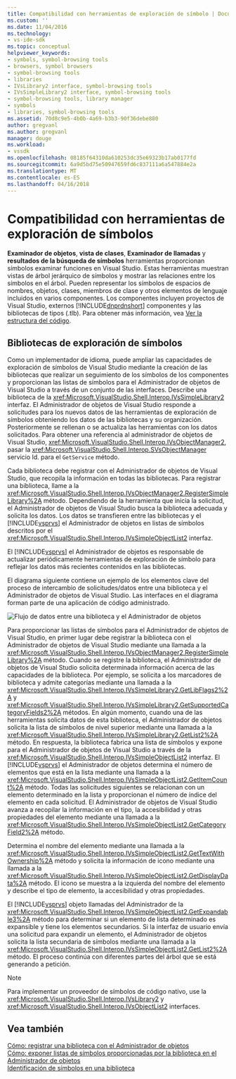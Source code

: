 ```yaml
---
title: Compatibilidad con herramientas de exploración de símbolo | Documentos de Microsoft
ms.custom: ''
ms.date: 11/04/2016
ms.technology:
- vs-ide-sdk
ms.topic: conceptual
helpviewer_keywords:
- symbols, symbol-browsing tools
- browsers, symbol browsers
- symbol-browsing tools
- libraries
- IVsLibrary2 interface, symbol-browsing tools
- IVsSimpleLibrary2 interface, symbol-browsing tools
- symbol-browsing tools, library manager
- symbols
- libraries, symbol-browsing tools
ms.assetid: 70d8c9e5-4b0b-4a69-b3b3-90f36debe880
author: gregvanl
ms.author: gregvanl
manager: douge
ms.workload:
- vssdk
ms.openlocfilehash: 08185f64310da610253dc35e69323b17ab0177fd
ms.sourcegitcommit: 6a9d5bd75e50947659fd6c837111a6a547884e2a
ms.translationtype: MT
ms.contentlocale: es-ES
ms.lasthandoff: 04/16/2018
---
```

# <a name="supporting-symbol-browsing-tools"></a>Compatibilidad con herramientas de exploración de símbolos
**Examinador de objetos**, **vista de clases**, **Examinador de llamadas** y **resultados de la búsqueda de símbolos** herramientas proporcionan símbolos examinar funciones en Visual Studio. Estas herramientas muestran vistas de árbol jerárquico de símbolos y mostrar las relaciones entre los símbolos en el árbol. Pueden representar los símbolos de espacios de nombres, objetos, clases, miembros de clase y otros elementos de lenguaje incluidos en varios componentes. Los componentes incluyen proyectos de Visual Studio, externos [!INCLUDE[dnprdnshort](../../code-quality/includes/dnprdnshort_md.md)] componentes y las bibliotecas de tipos (.tlb). Para obtener más información, vea [Ver la estructura del código](../../ide/viewing-the-structure-of-code.md).  
  
## <a name="symbol-browsing-libraries"></a>Bibliotecas de exploración de símbolos  
 Como un implementador de idioma, puede ampliar las capacidades de exploración de símbolos de Visual Studio mediante la creación de las bibliotecas que realizar un seguimiento de los símbolos de los componentes y proporcionan las listas de símbolos para el Administrador de objetos de Visual Studio a través de un conjunto de las interfaces. Describe una biblioteca de la <xref:Microsoft.VisualStudio.Shell.Interop.IVsSimpleLibrary2> interfaz. El Administrador de objetos de Visual Studio responde a solicitudes para los nuevos datos de las herramientas de exploración de símbolos obteniendo los datos de las bibliotecas y su organización. Posteriormente se rellenan o se actualiza las herramientas con los datos solicitados. Para obtener una referencia al administrador de objetos de Visual Studio, <xref:Microsoft.VisualStudio.Shell.Interop.IVsObjectManager2>, pasar la <xref:Microsoft.VisualStudio.Shell.Interop.SVsObjectManager> servicio Id. para el `GetService` método.  
  
 Cada biblioteca debe registrar con el Administrador de objetos de Visual Studio, que recopila la información en todas las bibliotecas. Para registrar una biblioteca, llame a la <xref:Microsoft.VisualStudio.Shell.Interop.IVsObjectManager2.RegisterSimpleLibrary%2A> método. Dependiendo de la herramienta que inicia la solicitud, el Administrador de objetos de Visual Studio busca la biblioteca adecuada y solicita los datos. Los datos se transfieren entre las bibliotecas y el [!INCLUDE[vsprvs](../../code-quality/includes/vsprvs_md.md)] el Administrador de objetos en listas de símbolos descritos por el <xref:Microsoft.VisualStudio.Shell.Interop.IVsSimpleObjectList2> interfaz.  
  
 El [!INCLUDE[vsprvs](../../code-quality/includes/vsprvs_md.md)] el Administrador de objetos es responsable de actualizar periódicamente herramientas de exploración de símbolo para reflejar los datos más recientes contenidos en las bibliotecas.  
  
 El diagrama siguiente contiene un ejemplo de los elementos clave del proceso de intercambio de solicitudes/datos entre una biblioteca y el Administrador de objetos de Visual Studio. Las interfaces en el diagrama forman parte de una aplicación de código administrado.  
  
 ![Flujo de datos entre una biblioteca y el Administrador de objetos](../../extensibility/internals/media/callbrowserdiagram.gif "CallBrowserDiagram")  
  
 Para proporcionar las listas de símbolos para el Administrador de objetos de Visual Studio, en primer lugar debe registrar la biblioteca con el Administrador de objetos de Visual Studio mediante una llamada a la <xref:Microsoft.VisualStudio.Shell.Interop.IVsObjectManager2.RegisterSimpleLibrary%2A> método. Cuando se registre la biblioteca, el Administrador de objetos de Visual Studio solicita determinada información acerca de las capacidades de la biblioteca. Por ejemplo, se solicita a los marcadores de biblioteca y admite categorías mediante una llamada a la <xref:Microsoft.VisualStudio.Shell.Interop.IVsSimpleLibrary2.GetLibFlags2%2A> y <xref:Microsoft.VisualStudio.Shell.Interop.IVsSimpleLibrary2.GetSupportedCategoryFields2%2A> métodos. En algún momento, cuando una de las herramientas solicita datos de esta biblioteca, el Administrador de objetos solicita la lista de símbolos de nivel superior mediante una llamada a la <xref:Microsoft.VisualStudio.Shell.Interop.IVsSimpleLibrary2.GetList2%2A> método. En respuesta, la biblioteca fabrica una lista de símbolos y expone para el Administrador de objetos de Visual Studio a través de la <xref:Microsoft.VisualStudio.Shell.Interop.IVsSimpleObjectList2> interfaz. El [!INCLUDE[vsprvs](../../code-quality/includes/vsprvs_md.md)] el Administrador de objetos determina el número de elementos que está en la lista mediante una llamada a la <xref:Microsoft.VisualStudio.Shell.Interop.IVsSimpleObjectList2.GetItemCount%2A> método. Todas las solicitudes siguientes se relacionan con un elemento determinado en la lista y proporcionan el número de índice del elemento en cada solicitud. El Administrador de objetos de Visual Studio avanza a recopilar la información en el tipo, la accesibilidad y otras propiedades del elemento mediante una llamada a la <xref:Microsoft.VisualStudio.Shell.Interop.IVsSimpleObjectList2.GetCategoryField2%2A> método.  
  
 Determina el nombre del elemento mediante una llamada a la <xref:Microsoft.VisualStudio.Shell.Interop.IVsSimpleObjectList2.GetTextWithOwnership%2A> método y solicita la información de icono mediante una llamada a la <xref:Microsoft.VisualStudio.Shell.Interop.IVsSimpleObjectList2.GetDisplayData%2A> método. El icono se muestra a la izquierda del nombre del elemento y describe el tipo de elemento, la accesibilidad y otras propiedades.  
  
 El [!INCLUDE[vsprvs](../../code-quality/includes/vsprvs_md.md)] objeto llamadas del Administrador de la <xref:Microsoft.VisualStudio.Shell.Interop.IVsSimpleObjectList2.GetExpandable3%2A> método para determinar si un elemento de lista determinado es expansible y tiene los elementos secundarios. Si la interfaz de usuario envía una solicitud para expandir un elemento, el Administrador de objetos solicita la lista secundaria de símbolos mediante una llamada a la <xref:Microsoft.VisualStudio.Shell.Interop.IVsSimpleObjectList2.GetList2%2A> método. El proceso continúa con diferentes partes del árbol que se está generando a petición.  
  
> [!NOTE]
>  Para implementar un proveedor de símbolos de código nativo, use la <xref:Microsoft.VisualStudio.Shell.Interop.IVsLibrary2> y <xref:Microsoft.VisualStudio.Shell.Interop.IVsObjectList2> interfaces.  
  
## <a name="see-also"></a>Vea también  
 [Cómo: registrar una biblioteca con el Administrador de objetos](../../extensibility/internals/how-to-register-a-library-with-the-object-manager.md)   
 [Cómo: exponer listas de símbolos proporcionadas por la biblioteca en el Administrador de objetos](../../extensibility/internals/how-to-expose-lists-of-symbols-provided-by-the-library-to-the-object-manager.md)   
 [Identificación de símbolos en una biblioteca](../../extensibility/internals/how-to-identify-symbols-in-a-library.md)